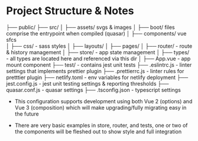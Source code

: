 # Project Structure & Notes
├── public/
├── src/
│   ├── assets/ svgs & images
│   ├── boot/  files comprise the entrypoint when compiled (quasar)
│   ├── components/ vue sfcs             
│   ├── css/ - sass styles 
│   ├── layouts/
│   ├── pages/
│   ├── router/ - route & history management
│   ├── store/ - app state management
│   ├── types/ - all types are located here and referenced via this dir
│   ├── App.vue - app mount component
├── test/ - contains jest unit tests
├── .eslintrc.js - linter settings that implements prettier plugin
├── .prettierrc.js - linter rules for pretttier plugin
├── netlify.toml - env variables for netlify deployment
├── jest.config.js - jest unit testing settings & reporting thresholds
├── quasar.conf.js - quasar settings
├── .tsconfig.json - typescript settings

- This configuration supports development using both Vue 2 (options) and Vue 3 (composition) which will make upgrading/fully migrating easy in the future

- There are very basic examples in store, router, and tests, one or two of the components will be fleshed out to show style and full integration